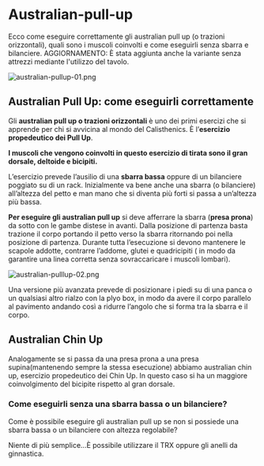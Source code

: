 # Australian-pull-up

Ecco come eseguire correttamente gli australian pull up (o trazioni orizzontali), quali sono i muscoli coinvolti e come
eseguirli senza sbarra e bilanciere.
AGGIORNAMENTO: È stata aggiunta anche la variante senza attrezzi mediante l'utilizzo del tavolo.

![australian-pullup-01.png](australian-pullup-01.png)

## Australian Pull Up: come eseguirli correttamente

Gli **australian pull up o trazioni orizzontali** è uno dei primi esercizi che si apprende per chi si avvicina al mondo
del
Calisthenics. È l’**esercizio propedeutico dei Pull Up**.

**I muscoli che vengono coinvolti in questo esercizio di tirata sono il gran dorsale, deltoide e bicipiti.**

L’esercizio prevede l’ausilio di una **sbarra bassa** oppure di un bilanciere poggiato su di un rack. Inizialmente va
bene
anche una sbarra (o bilanciere) all’altezza del petto e man mano che si diventa più forti si passa a un’altezza più
bassa.

**Per eseguire gli australian pull up** si deve afferrare la sbarra (**presa prona**) da sotto con le gambe distese in
avanti.
Dalla posizione di partenza basta trazione il corpo portando il petto verso la sbarra ritornando poi nella posizione di
partenza. Durante tutta l’esecuzione si devono mantenere le scapole addotte, contrarre l’addome, glutei e quadricipiti (
in modo da garantire una linea corretta senza sovraccaricare i muscoli lombari).

![australian-pulllup-02.png](australian-pulllup-02.png)

Una versione più avanzata prevede di posizionare i piedi su di una panca o un qualsiasi altro rialzo con la plyo box, in
modo da avere il corpo parallelo al pavimento andando così a ridurre l’angolo che si forma tra la sbarra e il corpo.

## Australian Chin Up

Analogamente se si passa da una presa prona a una presa supina(mantenendo sempre la stessa esecuzione) abbiamo
australian chin up, esercizio propedeutico dei Chin Up.
In questo caso si ha un maggiore coinvolgimento del bicipite rispetto al gran dorsale.

### Come eseguirli senza una sbarra bassa o un bilanciere?

Come è possibile eseguire gli australian pull up se non si possiede una sbarra bassa o un bilanciere con altezza
regolabile?

Niente di più semplice…È possibile utilizzare il TRX oppure gli anelli da ginnastica.